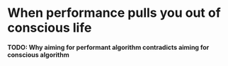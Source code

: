 # When performance pulls you out of conscious life

**TODO: Why aiming for performant algorithm contradicts aiming for conscious algorithm**
